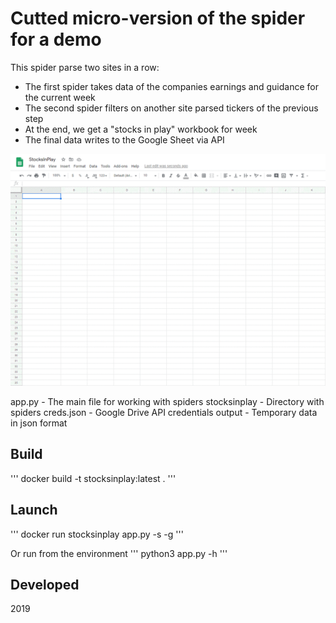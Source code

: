 # Cutted micro-version of the spider for a demo

This spider parse two sites in a row:
* The first spider takes data of the companies earnings and guidance for the current week
* The second spider filters on another site parsed tickers of the previous step 
* At the end, we get a "stocks in play" workbook for week
* The final data writes to the Google Sheet via API

![alt text](https://github.com/kompotkot/WebScraper-Stocksinplay/blob/master/demo.gif?raw=true)

app.py - The main file for working with spiders
stocksinplay - Directory with spiders
creds.json - Google Drive API credentials
output - Temporary data in json format


## Build
'''
docker build -t stocksinplay:latest .
'''

## Launch
'''
docker run stocksinplay app.py -s -g
'''

Or run from the environment
'''
python3 app.py -h
'''

## Developed
2019